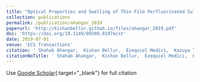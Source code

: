 ```yaml
---
title: "Optical Properties and Swelling of Thin Film Perfluorinated Sulfonic-Acid Ionomer"
collection: publications
permalink: /publication/ahangar_2019
paperurl: 'http://kishanbellur.github.io/files/ahangar_2019.pdf'
doi: 'https://doi.org/10.1149/09208.0197ecst'
date: 2019-07-01
venue: 'ECS Transactions'
citation: ' Shahab Ahangar,  Kishan Bellur,  Ezequiel Medici,  Kazuya Tajiri,  Jeffrey Allen,  Chang Choi.'
citationNoTitle: ' Shahab Ahangar,  Kishan Bellur,  Ezequiel Medici,  Kazuya Tajiri,  Jeffrey Allen,  Chang Choi. <i>ECS Transactions</i>, 2019.'
---
```

Use [Google Scholar](https://scholar.google.com/scholar?q=Optical+Properties+and+Swelling+of+Thin+Film+Perfluorinated+Sulfonic+Acid+Ionomer){:target="_blank"} for full citation
